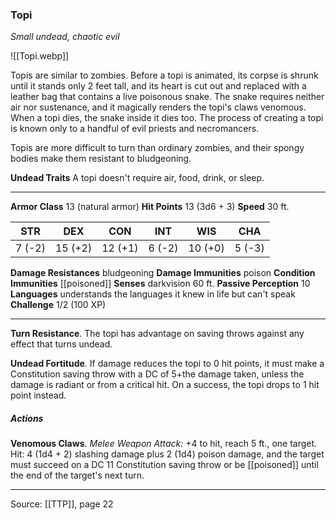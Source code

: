 ### Topi
_Small undead, chaotic evil_

![[Topi.webp]]

Topis are similar to zombies. Before a topi is animated, its corpse is shrunk until it stands only 2 feet tall, and its heart is cut out and replaced with a leather bag that contains a live poisonous snake. The snake requires neither air nor sustenance, and it magically renders the topi's claws venomous. When a topi dies, the snake inside it dies too. The process of creating a topi is known only to a handful of evil priests and necromancers.

Topis are more difficult to turn than ordinary zombies, and their spongy bodies make them resistant to bludgeoning.

**Undead Traits** A topi doesn't require air, food, drink, or sleep.






---

**Armor Class** 13 (natural armor)
**Hit Points** 13 (3d6 + 3)
**Speed** 30 ft.

| STR     | DEX     | CON     | INT     | WIS     | CHA     |
|---------|---------|---------|---------|---------|---------|
| 7 (-2) | 15 (+2) | 12 (+1) | 6 (-2) | 10 (+0) | 5 (-3) |

**Damage Resistances** bludgeoning
**Damage Immunities** poison
**Condition Immunities** [[poisoned]]
**Senses** darkvision 60 ft.
**Passive Perception** 10
**Languages** understands the languages it knew in life but can't speak
**Challenge** 1/2 (100 XP)

---

**Turn Resistance**. The topi has advantage on saving throws against any effect that turns undead.

**Undead Fortitude**. If damage reduces the topi to 0 hit points, it must make a Constitution saving throw with a DC of 5+the damage taken, unless the damage is radiant or from a critical hit. On a success, the topi drops to 1 hit point instead.

##### Actions
**Venomous Claws**. _Melee Weapon Attack:_ +4 to hit, reach 5 ft., one target. Hit: 4 (1d4 + 2) slashing damage plus 2 (1d4) poison damage, and the target must succeed on a DC 11 Constitution saving throw or be [[poisoned]] until the end of the target's next turn.


---

Source: [[TTP]], page 22